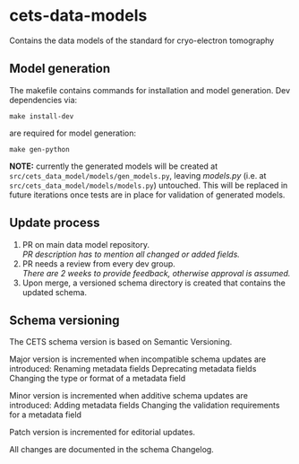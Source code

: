 # cets-data-models
Contains the data models of the standard for cryo-electron tomography

## Model generation
The makefile contains commands for installation and model generation. Dev dependencies via: 

    make install-dev

are required for model generation:

    make gen-python

**NOTE:** currently the generated models will be created at `src/cets_data_model/models/gen_models.py`, leaving *models.py* (i.e. at `src/cets_data_model/models/models.py`) untouched. This will be replaced in future iterations once tests are in place for validation of generated models. 

## Update process
1. PR on main data model repository.  
    *PR description has to mention all changed or added fields.*
2. PR needs a review from every dev group.  
    *There are 2 weeks to provide feedback, otherwise approval is assumed.*
3. Upon merge, a versioned schema directory is created that contains the updated schema. 

## Schema versioning
The CETS schema version is based on Semantic Versioning.

Major version is incremented when incompatible schema updates are introduced:
Renaming metadata fields
Deprecating metadata fields
Changing the type or format of a metadata field

Minor version is incremented when additive schema updates are introduced:
Adding metadata fields
Changing the validation requirements for a metadata field

Patch version is incremented for editorial updates.

All changes are documented in the schema Changelog.

